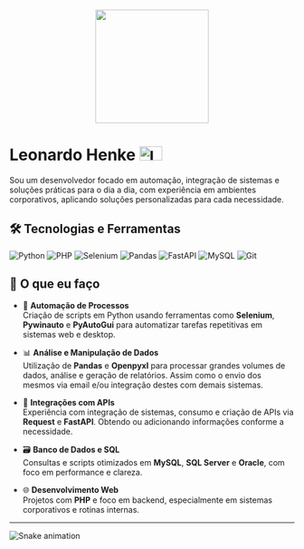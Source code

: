 ###
<div align="CENTER">
  <img height="200" src="https://media3.giphy.com/media/v1.Y2lkPTc5MGI3NjExY2VtOHd3eDNyMWNucTVoZmUzcnJuNWxsZm83Mzgxc2wycXNoeTZoeSZlcD12MV9pbnRlcm5hbF9naWZfYnlfaWQmY3Q9Zw/2IudUHdI075HL02Pkk/giphy.gif"  />
</div>

###
# Leonardo Henke <a href="https://www.linkedin.com/in/leonardo-henke/" target="_blank"><img src="https://raw.githubusercontent.com/maurodesouza/profile-readme-generator/master/src/assets/icons/social/linkedin/default.svg" width="40" height="25" alt="Linkedin" /></a>
          

Sou um desenvolvedor focado em automação, integração de sistemas e soluções práticas para o dia a dia, com experiência em ambientes corporativos, aplicando soluções personalizadas para cada necessidade.


## 🛠️ Tecnologias e Ferramentas
![Python](https://img.shields.io/badge/-Python-3776AB?logo=python&logoColor=white&style=flat)
![PHP](https://img.shields.io/badge/-PHP-777BB4?logo=php&logoColor=white&style=flat)
![Selenium](https://img.shields.io/badge/-Selenium-43B02A?logo=selenium&logoColor=white&style=flat)
![Pandas](https://img.shields.io/badge/-Pandas-150458?logo=pandas&logoColor=white&style=flat)
![FastAPI](https://img.shields.io/badge/-FastAPI-009688?logo=fastapi&logoColor=white&style=flat)
![MySQL](https://img.shields.io/badge/-MySQL-4479A1?logo=mysql&logoColor=white&style=flat)
![Git](https://img.shields.io/badge/-Git-F05032?logo=git&logoColor=white&style=flat)

## 💼 O que eu faço

- 🔧 **Automação de Processos**  
  Criação de scripts em Python usando ferramentas como **Selenium**, **Pywinauto** e **PyAutoGui** para automatizar tarefas repetitivas em sistemas web e desktop.

- 📊 **Análise e Manipulação de Dados**  
  Utilização de **Pandas** e **Openpyxl** para processar grandes volumes de dados, análise e geração de relatórios. Assim como o envio dos mesmos via email e/ou integração destes com demais sistemas.

- 🔐 **Integrações com APIs**  
  Experiência com integração de sistemas, consumo e criação de APIs via **Request** e **FastAPI**. Obtendo ou adicionando informações conforme a necessidade.

- 🗃️ **Banco de Dados e SQL**  
  Consultas e scripts otimizados em **MySQL**, **SQL Server** e **Oracle**, com foco em performance e clareza.

- 🌐 **Desenvolvimento Web**  
  Projetos com **PHP** e foco em backend, especialmente em sistemas corporativos e rotinas internas.



---


<img src="https://raw.githubusercontent.com/LeonardoHenke/LeonardoHenke/output/snake.svg" alt="Snake animation" />


